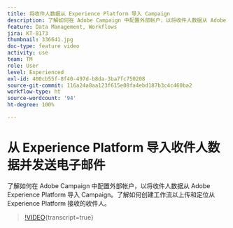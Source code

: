 ```yaml
---
title: 将收件人数据从 Experience Platform 导入 Campaign
description: 了解如何在 Adobe Campaign 中配置外部帐户，以将收件人数据从 Adobe Experience Platform 导入 Campaign。了解如何创建工作流以上传和定位从 Experience Platform 接收的收件人。
feature: Data Management, Workflows
jira: KT-8173
thumbnail: 336641.jpg
doc-type: feature video
activity: use
team: TM
role: User
level: Experienced
exl-id: 400cb55f-8f40-497d-b8da-3ba7fc750208
source-git-commit: 116a24a8aa123f615e08fa4ebd187b3c4c460ba2
workflow-type: ht
source-wordcount: '94'
ht-degree: 100%

---
```


# 从 Experience Platform 导入收件人数据并发送电子邮件

了解如何在 Adobe Campaign 中配置外部帐户，以将收件人数据从 Adobe Experience Platform 导入 Campaign。了解如何创建工作流以上传和定位从 Experience Platform 接收的收件人。

>[!VIDEO](https://video.tv.adobe.com/v/336641?quality=12&learn=on){transcript=true}
